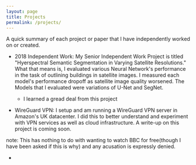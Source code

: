 ```yaml
---
layout: page
title: Projects
permalink: /projects/
---
```

A quick summary of each project or paper that I have independently worked on or created. 

- 2018 Independent Work:  My Senior Independent Work Project is titled "Hyerspectral Semantic Segmentation in Varying Satellite Resolutions." What that means is, I evaluated various Neural Network's performance in the task of outlining buildings in satellite images. I measured each model's performance dropoff as satellite image quality worsened. The Models that I evaluated were variations of U-Net and SegNet.
    - I learned a gread deal from this project

- WireGuard VPN: I setup and am running a WireGuard VPN server in Amazon's UK datacenter. I did this to better understand and experiment with VPN services as well as cloud infrastructure. A write-up on this project is coming soon.

note: This has nothing to do with wanting to watch BBC for free(though I have been asked if this is why) and any acusation is expressly denied.

- 
<!-- - WMATA Clone <In progress> the trello board for tracking this project's progress is here: <a href="">MetroCard</a> -->

